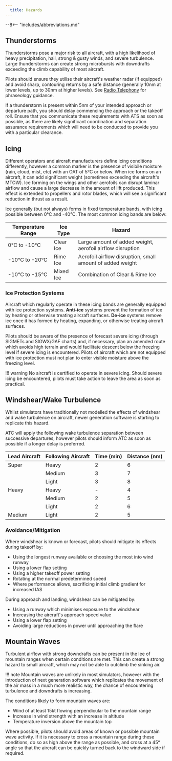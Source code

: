 ```yaml
---
  title: Hazards
---
```


--8<-- "includes/abbreviations.md"

## Thunderstorms
Thunderstorms pose a major risk to all aircraft, with a high likelihood of heavy precipitation, hail, strong & gusty winds, and severe turbulence. Large thunderstorms can create strong microbursts with downdrafts exceeding the climb capability of most aircraft.

Pilots should ensure they utilise their aircraft's weather radar (if equipped) and avoid sharp, contouring returns by a safe distance (generally 10nm at lower levels, up to 30nm at higher levels). See [Radio Telephony](../radio-telephony/Controlled%20Airspace/enroute.md#route-deviation) for phraseology guidance.

If a thunderstorm is present within 5nm of your intended approach or departure path, you should delay commencing the approach or the takeoff roll. Ensure that you communicate these requirements with ATS as soon as possible, as there are likely significant coordination and separation assurance requirements which will need to be conducted to provide you with a particular clearance.

## Icing
Different operators and aircraft manufacturers define icing conditions differently, however a common marker is the presence of visibile moisture (rain, cloud, mist, etc) with an OAT of 5°C or below. When ice forms on an aircraft, it can add significant weight (sometimes exceeding the aircraft's MTOW). Ice forming on the wings and other aerofoils can disrupt laminar airflow and cause a large decrease in the amount of lift produced. This effect is extended to propellers and rotor blades, which will see a significant reduction in thrust as a result.

Ice generally (but not always) forms in fixed temperature bands, with icing possible between 0°C and -40°C. The most common icing bands are below:

| Temperature Range | Ice Type | Hazard |
| --- | --- | --- |
| 0°C to -10°C | Clear Ice | Large amount of added weight, aerofoil airflow disruption |
| -10°C to -20°C | Rime Ice | Aerofoil airflow disruption, small amount of added weight |
| -10°C to -15°C | Mixed Ice | Combination of Clear & Rime Ice |

### Ice Protection Systems
Aircraft which regularly operate in these icing bands are generally equipped with ice protection systems. **Anti-ice** systems prevent the formation of ice by heating or otherwise treating aircraft surfaces. **De-ice** systems remove ice once it has formed by heating, expanding, or otherwise treating aircraft surfaces.

Pilots should be aware of the presence of forecast severe icing (through SIGMETs and SIGWX/GAF charts) and, if necessary, plan an amended route which avoids high terrain and would facilitate descent below the freezing level if severe icing is encountered. Pilots of aircraft which are not equipped with ice protection must not plan to enter visible moisture above the freezing level.

!!! warning
    No aircraft is certified to operate in severe icing. Should severe icing be encountered, pilots must take action to leave the area as soon as practical.

## Windshear/Wake Turbulence
Whilst simulators have traditionally not modelled the effects of windshear and wake turbulence on aircraft, newer generation software is starting to replicate this hazard. 

ATC will apply the following wake turbulence separation between successive departures, however pilots should inform ATC as soon as possible if a longer delay is preferred.

| Lead Aircraft | Following Aircraft | Time (min) | Distance (nm)|
| ------------- | ------------------ | ---------- | ---------- |
| Super | Heavy | 2 | 6 |
|  | Medium | 3 | 7 |
|  | Light | 3 | 8 |
| Heavy | Heavy | - | 4 |
|  | Medium | 2 | 5 |
|  | Light | 2 | 6 |
| Medium | Light | 2 | 5 |

### Avoidance/Mitigation
Where windshear is known or forecast, pilots should mitigate its effects during takeoff by:

- Using the longest runway available or choosing the most into wind runway
- Using a lower flap setting
- Using a higher takeoff power setting
- Rotating at the normal predetermined speed
- Where performance allows, sacrificing initial climb gradient for increased IAS

During approach and landing, windshear can be mitigated by:

- Using a runway which minimises exposure to the windshear
- Increasing the aircraft's approach speed value
- Using a lower flap setting
- Avoiding large reductions in power until approaching the flare

## Mountain Waves
Turbulent airflow with strong downdrafts can be present in the lee of mountain ranges when certain conditions are met. This can create a strong hazard to small aircraft, which may not be able to outclimb the sinking air.

!!! note
    Mountain waves are unlikely in most simulators, however with the introduction of next generation software which replicates the movement of the air mass in a much more realistic way, the chance of encountering turbulence and downdrafts is increasing.

The conditions likely to form mountain waves are:

- Wind of at least 15kt flowing perpendicular to the mountain range
- Increase in wind strength with an increase in altitude
- Temperature inversion above the mountain top

Where possible, pilots should avoid areas of known or possible mountain wave activity. If it is necessary to cross a mountain range during these conditions, do so as high above the range as possible, and cross at a 45° angle so that the aircraft can be quickly turned back to the windward side if required.